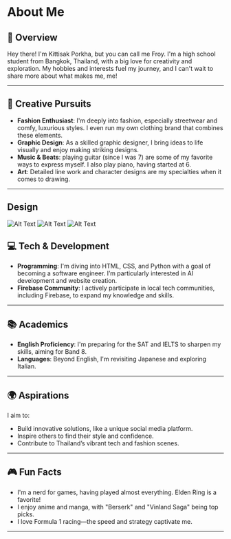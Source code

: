 
# About Me

## 🌟 Overview

Hey there! I'm Kittisak Porkha, but you can call me Froy. I'm a high school student from Bangkok, Thailand, with a big love for creativity and exploration. My hobbies and interests fuel my journey, and I can't wait to share more about what makes me, me! 

---

## 🎨 Creative Pursuits

- **Fashion Enthusiast**: I'm deeply into fashion, especially streetwear and comfy, luxurious styles. I even run my own clothing brand that combines these elements.
- **Graphic Design**: As a skilled graphic designer, I bring ideas to life visually and enjoy making striking designs.
- **Music & Beats**:  playing guitar (since I was 7) are some of my favorite ways to express myself. I also play piano, having started at 6.
- **Art**: Detailed line work and character designs are my specialties when it comes to drawing.

---
##  Design
![Alt Text](https://i.imgur.com/9HkduCj.png)
![Alt Text](https://img5.pic.in.th/file/secure-sv1/IMG_0911.md.jpg) ![Alt Text](https://img2.pic.in.th/pic/IMG_198672c797648fe97c20.md.jpg)




## 💻 Tech & Development

- **Programming**: I'm diving into HTML, CSS, and Python with a goal of becoming a software engineer. I’m particularly interested in AI development and website creation.
- **Firebase Community**: I actively participate in local tech communities, including Firebase, to expand my knowledge and skills.

---

## 📚 Academics

- **English Proficiency**: I'm preparing for the SAT and IELTS to sharpen my skills, aiming for Band 8.
- **Languages**: Beyond English, I'm revisiting Japanese and exploring Italian.


---





## 🌍 Aspirations

I aim to:

- Build innovative solutions, like a unique social media platform.
- Inspire others to find their style and confidence.
- Contribute to Thailand’s vibrant tech and fashion scenes.

---

## 🎮 Fun Facts

- I'm a nerd for games, having played almost everything. Elden Ring is a favorite!
- I enjoy anime and manga, with "Berserk" and "Vinland Saga" being top picks.
- I love Formula 1 racing—the speed and strategy captivate me.

---

